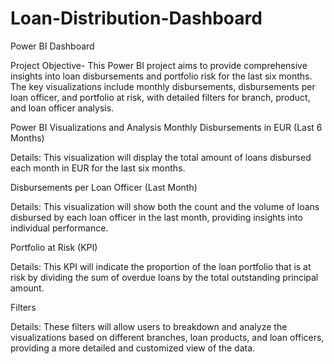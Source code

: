 # Loan-Distribution-Dashboard

Power BI Dashboard

Project Objective- This Power BI project aims to provide comprehensive insights into loan disbursements and portfolio risk for the last six months. The key visualizations include monthly disbursements, disbursements per loan officer, and portfolio at risk, with detailed filters for branch, product, and loan officer analysis.

Power BI Visualizations and Analysis
Monthly Disbursements in EUR (Last 6 Months)

Details: This visualization will display the total amount of loans disbursed each month in EUR for the last six months.

Disbursements per Loan Officer (Last Month)

Details: This visualization will show both the count and the volume of loans disbursed by each loan officer in the last month, providing insights into individual performance.

Portfolio at Risk (KPI)

Details: This KPI will indicate the proportion of the loan portfolio that is at risk by dividing the sum of overdue loans by the total outstanding principal amount.

Filters

Details: These filters will allow users to breakdown and analyze the visualizations based on different branches, loan products, and loan officers, providing a more detailed and customized view of the data.
